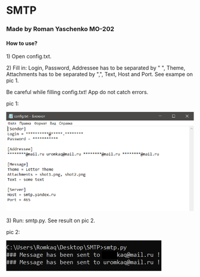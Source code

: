 # SMTP
### Made by Roman Yaschenko MO-202

#### <p>How to use?
<p>1) Open config.txt.
<p>2) Fill in: Login, Password, Addressee has to be separated by " ", Theme, Attachments has to be separated by ",", Text, Host and Port. See exampe on pic 1.
<p>Be careful while filling config.txt! App do not catch errors.
  
<p>pic 1:

![Image alt](https://github.com/rq-dev/SMTP/blob/master/shot2.png)

<p>3) Run: smtp.py. See result on pic 2.
<p>
pic 2:

![Image alt](https://github.com/rq-dev/SMTP/blob/master/shot1.png)
